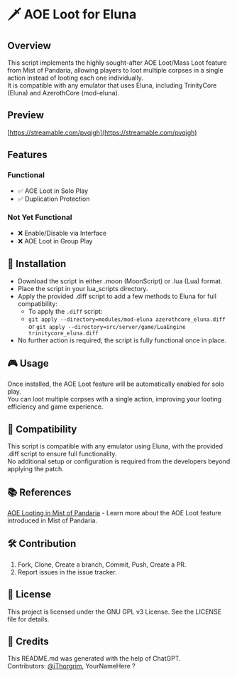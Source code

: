 # 🗡️ AOE Loot for Eluna
## Overview
This script implements the highly sought-after AOE Loot/Mass Loot feature from Mist of Pandaria, allowing players to loot multiple corpses in a single action instead of looting each one individually.<br>It is compatible with any emulator that uses Eluna, including TrinityCore (Eluna) and AzerothCore (mod-eluna).

## Preview
[https://streamable.com/pvqigh](https://streamable.com/pvqigh)

## Features
### Functional
- ✅ AOE Loot in Solo Play
- ✅ Duplication Protection

### Not Yet Functional
- ❌ Enable/Disable via Interface
- ❌ AOE Loot in Group Play

## 🚀 Installation
- Download the script in either .moon (MoonScript) or .lua (Lua) format.
- Place the script in your lua_scripts directory.
- Apply the provided .diff script to add a few methods to Eluna for full compatibility:
  - To apply the `.diff` script:
  - ```git apply --directory=modules/mod-eluna azerothcore_eluna.diff``` or ```git apply --directory=src/server/game/LuaEngine trinitycore_eluna.diff```
- No further action is required; the script is fully functional once in place.

## 🎮 Usage
Once installed, the AOE Loot feature will be automatically enabled for solo play. <br>
You can loot multiple corpses with a single action, improving your looting efficiency and game experience.

## 🔄 Compatibility
This script is compatible with any emulator using Eluna, with the provided .diff script to ensure full functionality.<br> No additional setup or configuration is required from the developers beyond applying the patch.

## 📚 References
[AOE Looting in Mist of Pandaria](https://wowwiki-archive.fandom.com/wiki/Area_of_Effect_looting) - Learn more about the AOE Loot feature introduced in Mist of Pandaria.

## 🛠️ Contribution
1. Fork, Clone, Create a branch, Commit, Push, Create a PR.
2. Report issues in the issue tracker.

## 📜 License
This project is licensed under the GNU GPL v3 License. See the LICENSE file for details.

## 📝 Credits
This README.md was generated with the help of ChatGPT.<br>
Contributors: [@iThorgrim](https://github.com/iThorgrim), YourNameHere ?
